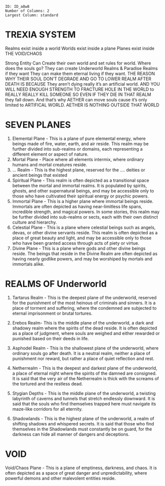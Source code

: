 

```start-multi-column
ID: ID_a8w8
Number of Columns: 2
Largest Column: standard
```
# TREXIA SYSTEM
Realms exist inside a world
Worlds exist inside a plane
Planes exist inside THE VOID/CHAOS

Strong Entity Can Create their own world and set rules for world. 
Where does the souls go?
They can create Underworld Realms & Paradise Realms  if they want
They can make them eternal living if they want.
THE REASON WHY THEIR SOUL DON’T DEGRADE AND GO TO LOWER REALM AFTER DEATH IS BECAUSE They aren’t dying really it’s an artificial world. 
AND YOU WILL NEED ENOUGH STRENGTH TO FRACTURE HOLE IN THE WORLD to REALLY REALLY KILL SOMEONE SO EVEN IF THEY DIE IN THAT REALM they fall down.
And that’s why AETHER can move souls cause it’s only limited to ARTIFICAL WORLD.
AETHER IS NOTHING OUTSIDE THAT WORLD


# SEVEN PLANES
 1. Elemental Plane - This is a plane of pure elemental energy, where beings made of fire, water, earth, and air reside. This realm may be further divided into sub-realms or domains, each representing a different element or aspect of nature.
 2. Mortal Plane - Place where all elements intermix, where ordinary humans and mortal creatures reside.
 3. … Realm - This is the highest plane, reserved for the …. deities or ancient beings that existed 
 4. Spiritual Plane - This realm is often depicted as a transitional space between the mortal and immortal realms. It is populated by spirits, ghosts, and other supernatural beings, and may be accessible only to those who have cultivated their spiritual energy or psychic powers.
 5. Immortal Plane - This is a higher plane where immortal beings reside. Immortals are often depicted as having near-limitless life spans, incredible strength, and magical powers. In some stories, this realm may be further divided into sub-realms or sects, each with their own distinct culture and hierarchy.
 6. Celestial Plane - This is a plane where celestial beings such as angels, devas, or other divine servants reside. This realm is often depicted as a place of great beauty and light, and may be accessible only to those who have been granted access through acts of piety or virtue.
 7. Divine Plane - This is a plane where gods and other divine beings reside. The beings that reside in the Divine Realm are often depicted as having nearly godlike powers, and may be worshiped by mortals and immortals alike.


# REALMS OF Underworld

 1. Tartarus Realm - This is the deepest  plane of the underworld, reserved for the punishment of the most heinous of criminals and sinners. It is a place of torment and suffering, where the condemned are subjected to eternal imprisonment or brutal tortures.
 2. Erebos Realm- This is the middle plane of the underworld, a dark and shadowy realm where the spirits of the dead reside. It is often depicted as a place of judgment, where souls are weighed and either rewarded or punished based on their deeds in life.
 3. Asphodel Realm - This is the shallowest plane of the underworld, where ordinary souls go after death. It is a neutral realm, neither a place of punishment nor reward, but rather a place of quiet reflection and rest.

1.  Netherrealm - This is the deepest and darkest plane of the underworld, a place of eternal night where the spirits of the damned are consigned. It is said that the very air of the Netherrealm is thick with the screams of the tortured and the restless dead.
2.  Stygian Depths - This is the middle plane of the underworld, a twisting labyrinth of caverns and tunnels that stretch endlessly downward. It is said that the souls who find themselves trapped here must navigate its maze-like corridors for all eternity.
3.  Shadowlands - This is the highest plane of the underworld, a realm of shifting shadows and whispered secrets. It is said that those who find themselves in the Shadowlands must constantly be on guard, for the darkness can hide all manner of dangers and deceptions.

# VOID
 Void/Chaos Plane - This is a plane of emptiness, darkness, and chaos. It is often depicted as a space of great danger and unpredictability, where powerful demons and other malevolent entities reside.


